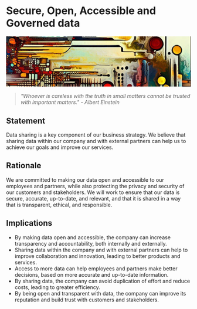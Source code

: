 # Secure, Open, Accessible and Governed data

![An abstract header in the style of Van Gogh](../../../images/header01.png)

> *"Whoever is careless with the truth in small matters cannot be trusted with important matters." - Albert Einstein*

## Statement

Data sharing is a key component of our business strategy. We believe that sharing data within our company and with external partners can help us to achieve our goals and improve our services.

## Rationale

We are committed to making our data open and accessible to our employees and partners, while also protecting the privacy and security of our customers and stakeholders. We will work to ensure that our data is secure, accurate, up-to-date, and relevant, and that it is shared in a way that is transparent, ethical, and responsible.

## Implications

* By making data open and accessible, the company can increase transparency and accountability, both internally and externally.
* Sharing data within the company and with external partners can help to improve collaboration and innovation, leading to better products and services.
* Access to more data can help employees and partners make better decisions, based on more accurate and up-to-date information.
* By sharing data, the company can avoid duplication of effort and reduce costs, leading to greater efficiency.
* By being open and transparent with data, the company can improve its reputation and build trust with customers and stakeholders.

